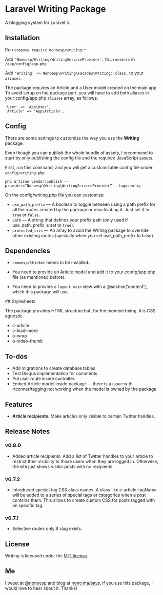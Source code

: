 # Laravel Writing Package

A blogging system for Laravel 5.

## Installation

Run `compose require nonoesp/writing:*`

Add `'Nonoesp/Writing/WritingServiceProvider',` to `providers` in `/app/config/app.php`

Add `'Writing' => Nonoesp\Writing\Facades\Writing::class,` to your `aliases`.

The package requires an Article and a User model created on the main app. To avoid setup on the package part, you will have to add both aliases in your config/app.php `aliases` array, as follows.

```
'User' => 'App\User',
'Article' => 'App\Article',
```

## Config

There are some settings to customize the way you use the **Writing** package.

Even though you can publish the whole bundle of assets, I recommend to start by only publishing the config file and the required JavaScript assets.

First, run this command, and you will get a customizable config file under `config/writing.php`.

`php artisan vendor:publish --provider=“Nonoesp\Writing\WritingServiceProvider” --tag=config`

On the config/writing.php file you can customize:

* `use_path_prefix` — A boolean to toggle between using a path prefix for all the routes created by the package or deactivating it. Just set it to `true` or `false`.
* `path` — A string that defines your prefix path (only used if use_path_prefix is set to `true`).
* `protected_uris` — An array to avoid the Writing package to override other existing routes (specially when you set use_path_prefix to false).

## Dependencies

* ```nonoesp/thinker``` needs to be installed.

* You need to provide an Article model and add it to your config/app.php file (as mentioned before).

* You need to provide a `layout.main` view with a @section(‘content’), which this package will use.

## Stylesheets

The package provides HTML structure but, for the moment being, it is CSS agnostic.

* c-article
* c-load-more
* o-wrap
* o-video-thumb

## To-dos

* Add migrations to create database tables.
* Test Disqus implementation for comments.
* Put user route inside controller.
* Embed Article model inside package — there is a issue with rtconner/tagging not working when the model is owned by the package.

## Features

* **Article recipients**. Make articles only visible to certain Twitter handles.

## Release Notes

### v0.8.0

* Added article recipients. Add a list of Twitter handles to your article to restrict their visibility to those users when they are logged in. Otherwise, the site just shows visitor posts with no recipients.

### v0.7.2

* Introduced special tag CSS class names. A class like c-article-tagName will be added to a series of special tags or categories when a post contains them. This allows to create custom CSS for posts tagged with an specific tag.

### v0.7.1

* Selective routes only if slug exists.

## License

Writing is licensed under the [MIT license](http://opensource.org/licenses/MIT).

## Me

I tweet at [@nonoesp](http://www.twitter.com/nonoesp) and blog at [nono.ma/says](http://nono.ma/says). If you use this package, I would love to hear about it. Thanks!